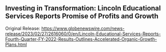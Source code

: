 ## Investing in Transformation: Lincoln Educational Services Reports Promise of Profits and Growth




Original Release: https://www.globenewswire.com/news-release/2023/02/27/2616060/0/en/Lincoln-Educational-Services-Reports-Fourth-Quarter-FY-2022-Results-Outlines-Accelerated-Organic-Growth-Plans.html
